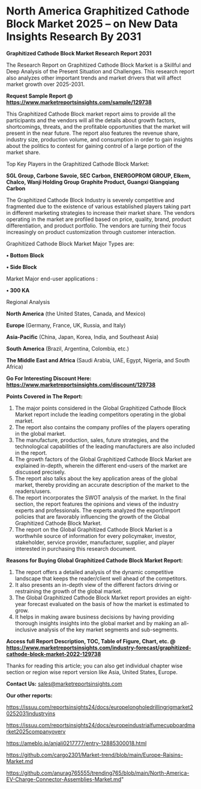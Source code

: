 # North America Graphitized Cathode Block Market 2025 – on New Data Insights Research By 2031

<strong>Graphitized Cathode Block Market Research Report 2031</strong>

The Research Report on Graphitized Cathode Block Market is a Skillful and Deep Analysis of the Present Situation and Challenges. This research report also analyzes other important trends and market drivers that will affect market growth over 2025-2031.

<strong>Request Sample Report @ <a href=https://www.marketreportsinsights.com/sample/129738>https://www.marketreportsinsights.com/sample/129738</a></strong>

This Graphitized Cathode Block market report aims to provide all the participants and the vendors will all the details about growth factors, shortcomings, threats, and the profitable opportunities that the market will present in the near future. The report also features the revenue share, industry size, production volume, and consumption in order to gain insights about the politics to contest for gaining control of a large portion of the market share.

Top Key Players in the Graphitized Cathode Block Market:

<strong>SGL Group, Carbone Savoie, SEC Carbon, ENERGOPROM GROUP, Elkem, Chalco, Wanji Holding Group Graphite Product, Guangxi Qiangqiang Carbon</strong>

The Graphitized Cathode Block Industry is severely competitive and fragmented due to the existence of various established players taking part in different marketing strategies to increase their market share. The vendors operating in the market are profiled based on price, quality, brand, product differentiation, and product portfolio. The vendors are turning their focus increasingly on product customization through customer interaction.

Graphitized Cathode Block Market Major Types are:

<strong>• Bottom Block

• Side Block</strong>

Market Major end-user applications :

<strong>• 300 KA</strong>

Regional Analysis

</u><strong><b>North America</b></strong> (the United States, Canada, and Mexico)

<strong><b>Europe </b></strong>(Germany, France, UK, Russia, and Italy)

<strong><b>Asia-Pacific</b></strong> (China, Japan, Korea, India, and Southeast Asia)

<strong><b>South America</b></strong> (Brazil, Argentina, Colombia, etc.)

<strong><b>The Middle East and Africa</b></strong> (Saudi Arabia, UAE, Egypt, Nigeria, and South Africa)

<strong>Go For Interesting Discount Here: <a href=https://www.marketreportsinsights.com/discount/129738>https://www.marketreportsinsights.com/discount/129738</a></strong>

<strong>Points Covered in The Report:</strong>
<ol>
  <li>The major points considered in the Global Graphitized Cathode Block Market report include the leading competitors operating in the global market.</li>
  <li>The report also contains the company profiles of the players operating in the global market.</li>
  <li>The manufacture, production, sales, future strategies, and the technological capabilities of the leading manufacturers are also included in the report.</li>
  <li>The growth factors of the Global Graphitized Cathode Block Market are explained in-depth, wherein the different end-users of the market are discussed precisely.</li>
  <li>The report also talks about the key application areas of the global market, thereby providing an accurate description of the market to the readers/users.</li>
  <li>The report incorporates the SWOT analysis of the market. In the final section, the report features the opinions and views of the industry experts and professionals. The experts analyzed the export/import policies that are favorably influencing the growth of the Global Graphitized Cathode Block Market.</li>
  <li>The report on the Global Graphitized Cathode Block Market is a worthwhile source of information for every policymaker, investor, stakeholder, service provider, manufacturer, supplier, and player interested in purchasing this research document.</li>
</ol>
<strong>Reasons for Buying Global Graphitized Cathode Block Market Report:</strong>

<ol>
  <li>The report offers a detailed analysis of the dynamic competitive landscape that keeps the reader/client well ahead of the competitors.</li>
  <li>It also presents an in-depth view of the different factors driving or restraining the growth of the global market.</li>
  <li>The Global Graphitized Cathode Block Market report provides an eight-year forecast evaluated on the basis of how the market is estimated to grow.</li>
  <li>It helps in making aware business decisions by having providing thorough insights insights into the global market and by making an all-inclusive analysis of the key market segments and sub-segments.</li>
</ol>
<strong>Access full Report Description, TOC, Table of Figure, Chart, etc. @ <a href=https://www.marketreportsinsights.com/industry-forecast/graphitized-cathode-block-market-2022-129738>https://www.marketreportsinsights.com/industry-forecast/graphitized-cathode-block-market-2022-129738</a></strong>


Thanks for reading this article; you can also get individual chapter wise section or region wise report version like Asia, United States, Europe.

<strong>Contact Us:</strong>
sales@marketreportsinsights.com

<strong>Our other reports:</strong>

<a href=https://issuu.com/reportsinsights24/docs/europelongholedrillingrigmarket20252031industryins>https://issuu.com/reportsinsights24/docs/europelongholedrillingrigmarket20252031industryins</a>

<a href=https://issuu.com/reportsinsights24/docs/europeindustrialfumecupboardmarket2025companyoverv>https://issuu.com/reportsinsights24/docs/europeindustrialfumecupboardmarket2025companyoverv</a>

<a href=https://ameblo.jp/anjali0217777/entry-12885300018.html>https://ameblo.jp/anjali0217777/entry-12885300018.html</a>

<a href=https://github.com/cargo2301/Market-trend/blob/main/Europe-Raisins-Market.md>https://github.com/cargo2301/Market-trend/blob/main/Europe-Raisins-Market.md</a>

<a href=https://github.com/anurag765555/trending765/blob/main/North-America-EV-Charge-Connector-Assemblies-Market.md>https://github.com/anurag765555/trending765/blob/main/North-America-EV-Charge-Connector-Assemblies-Market.md</a>"
